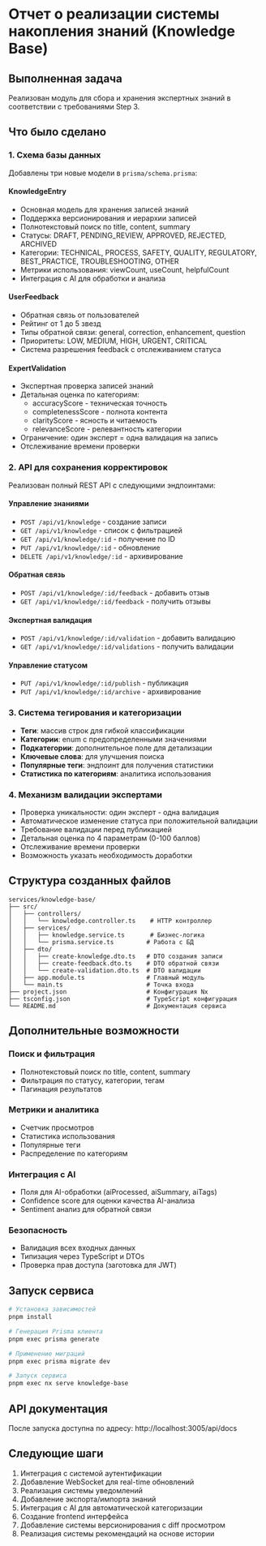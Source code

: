 # Отчет о реализации системы накопления знаний (Knowledge Base)

## Выполненная задача

Реализован модуль для сбора и хранения экспертных знаний в соответствии с требованиями Step 3.

## Что было сделано

### 1. Схема базы данных

Добавлены три новые модели в `prisma/schema.prisma`:

#### KnowledgeEntry
- Основная модель для хранения записей знаний
- Поддержка версионирования и иерархии записей
- Полнотекстовый поиск по title, content, summary
- Статусы: DRAFT, PENDING_REVIEW, APPROVED, REJECTED, ARCHIVED
- Категории: TECHNICAL, PROCESS, SAFETY, QUALITY, REGULATORY, BEST_PRACTICE, TROUBLESHOOTING, OTHER
- Метрики использования: viewCount, useCount, helpfulCount
- Интеграция с AI для обработки и анализа

#### UserFeedback
- Обратная связь от пользователей
- Рейтинг от 1 до 5 звезд
- Типы обратной связи: general, correction, enhancement, question
- Приоритеты: LOW, MEDIUM, HIGH, URGENT, CRITICAL
- Система разрешения feedback с отслеживанием статуса

#### ExpertValidation
- Экспертная проверка записей знаний
- Детальная оценка по категориям:
  - accuracyScore - техническая точность
  - completenessScore - полнота контента
  - clarityScore - ясность и читаемость
  - relevanceScore - релевантность категории
- Ограничение: один эксперт = одна валидация на запись
- Отслеживание времени проверки

### 2. API для сохранения корректировок

Реализован полный REST API с следующими эндпоинтами:

#### Управление знаниями
- `POST /api/v1/knowledge` - создание записи
- `GET /api/v1/knowledge` - список с фильтрацией
- `GET /api/v1/knowledge/:id` - получение по ID
- `PUT /api/v1/knowledge/:id` - обновление
- `DELETE /api/v1/knowledge/:id` - архивирование

#### Обратная связь
- `POST /api/v1/knowledge/:id/feedback` - добавить отзыв
- `GET /api/v1/knowledge/:id/feedback` - получить отзывы

#### Экспертная валидация
- `POST /api/v1/knowledge/:id/validation` - добавить валидацию
- `GET /api/v1/knowledge/:id/validations` - получить валидации

#### Управление статусом
- `PUT /api/v1/knowledge/:id/publish` - публикация
- `PUT /api/v1/knowledge/:id/archive` - архивирование

### 3. Система тегирования и категоризации

- **Теги**: массив строк для гибкой классификации
- **Категории**: enum с предопределенными значениями
- **Подкатегории**: дополнительное поле для детализации
- **Ключевые слова**: для улучшения поиска
- **Популярные теги**: эндпоинт для получения статистики
- **Статистика по категориям**: аналитика использования

### 4. Механизм валидации экспертами

- Проверка уникальности: один эксперт - одна валидация
- Автоматическое изменение статуса при положительной валидации
- Требование валидации перед публикацией
- Детальная оценка по 4 параметрам (0-100 баллов)
- Отслеживание времени проверки
- Возможность указать необходимость доработки

## Структура созданных файлов

```
services/knowledge-base/
├── src/
│   ├── controllers/
│   │   └── knowledge.controller.ts    # HTTP контроллер
│   ├── services/
│   │   ├── knowledge.service.ts       # Бизнес-логика
│   │   └── prisma.service.ts         # Работа с БД
│   ├── dto/
│   │   ├── create-knowledge.dto.ts   # DTO создания записи
│   │   ├── create-feedback.dto.ts    # DTO обратной связи
│   │   └── create-validation.dto.ts  # DTO валидации
│   ├── app.module.ts                 # Главный модуль
│   └── main.ts                       # Точка входа
├── project.json                      # Конфигурация Nx
├── tsconfig.json                     # TypeScript конфигурация
└── README.md                         # Документация сервиса
```

## Дополнительные возможности

### Поиск и фильтрация
- Полнотекстовый поиск по title, content, summary
- Фильтрация по статусу, категории, тегам
- Пагинация результатов

### Метрики и аналитика
- Счетчик просмотров
- Статистика использования
- Популярные теги
- Распределение по категориям

### Интеграция с AI
- Поля для AI-обработки (aiProcessed, aiSummary, aiTags)
- Confidence score для оценки качества AI-анализа
- Sentiment анализ для обратной связи

### Безопасность
- Валидация всех входных данных
- Типизация через TypeScript и DTOs
- Проверка прав доступа (заготовка для JWT)

## Запуск сервиса

```bash
# Установка зависимостей
pnpm install

# Генерация Prisma клиента
pnpm exec prisma generate

# Применение миграций
pnpm exec prisma migrate dev

# Запуск сервиса
pnpm exec nx serve knowledge-base
```

## API документация

После запуска доступна по адресу: http://localhost:3005/api/docs

## Следующие шаги

1. Интеграция с системой аутентификации
2. Добавление WebSocket для real-time обновлений
3. Реализация системы уведомлений
4. Добавление экспорта/импорта знаний
5. Интеграция с AI для автоматической категоризации
6. Создание frontend интерфейса
7. Добавление системы версионирования с diff просмотром
8. Реализация системы рекомендаций на основе истории
